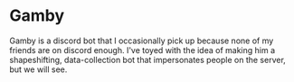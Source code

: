 # Gamby
Gamby is a discord bot that I occasionally pick up because none of my friends are on discord enough. I've toyed with the idea of making him a shapeshifting, data-collection bot that impersonates people on the server, but we will see.
